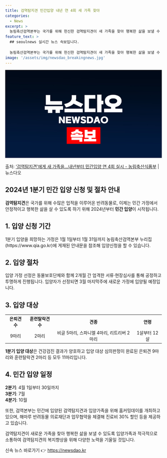```yaml
---
title: 검역탐지견 민간입양 내년 연 4회 새 가족 찾아
categories:
  - News
excerpt: >
  농림축산검역본부는 국가를 위해 헌신한 검역탐지견이 새 가족을 찾아 행복한 삶을 보낼 수 있도록 2024년 검…
feature_text: >
  ## seoulnews 실시간 뉴스 속보입니다.

  농림축산검역본부는 국가를 위해 헌신한 검역탐지견이 새 가족을 찾아 행복한 삶을 보낼 수 있도록 2024년 검…
image: '/assets/img/newsdao_breakingnews.jpg'
---
```


![뉴스다오 속보](/assets/img/newsdao_breakingnews.jpg)

<p>출처: <a href="https://newsdao.kr/2874" rel="dofollow">‘검역탐지견’에게 새 가족을…내년부터 민간입양 연 4회 실시 - 농림축산식품부</a> | 뉴스다오</p>

<h2>2024년 1분기 민간 입양 신청 및 절차 안내</h2>

<p data-ke-size="size16"><b>검역탐지견</b>은 국가를 위해 수많은 업적을 이루어온 반려동물로, 이제는 민간 가정에서 안정적이고 행복한 삶을 살 수 있도록 하기 위해 2024년부터 <b>민간 입양</b>이 시작됩니다.</p>

<h2 data-ke-size="size26">1. 입양 신청 기간</h2>
<p data-ke-size="size16">1분기 입양을 희망하는 가정은 1월 1일부터 1월 31일까지 농림축산검역본부 누리집(https://www.qia.go.kr)에 게재된 안내문을 참조해 입양신청을 할 수 있습니다.</p>

<h2 data-ke-size="size26">2. 입양 절차</h2>
<p data-ke-size="size16">입양 가정 선정은 동물보호단체와 함께 2개월 간 엄격한 서류·현장심사를 통해 공정하고 투명하게 진행됩니다. 입양자가 선정되면 3월 마지막주에 새로운 가정에 입양될 예정입니다.</p>

<h2 data-ke-size="size26">3. 입양 대상</h2>
<table>
  <tr>
    <td style="text-align: center; height: 17px;"><b>은퇴견 수</b></td>
    <td style="text-align: center; height: 17px;"><b>훈련탈락견 수</b></td>
    <td style="text-align: center; height: 17px;"><b>견종</b></td>
    <td style="text-align: center; height: 17px;"><b>연령</b></td>
  </tr>
  <tr>
    <td style="text-align: center; height: 17px;">9마리</td>
    <td style="text-align: center; height: 17px;">2마리</td>
    <td style="text-align: center; height: 17px;">비글 5마리, 스파니엘 4마리, 리트리버 2마리</td>
    <td style="text-align: center; height: 17px;">1살부터 12살</td>
  </tr>
</table>
<p data-ke-size="size16"><b>1분기 입양 대상</b>은 건강검진 결과가 양호하고 입양 대상 심의판정이 완료된 은퇴견 9마리와 훈련탈락견 2마리 등 모두 11마리입니다.</p>

<h2 data-ke-size="size26">4. 민간 입양 일정</h2>
<p data-ke-size="size16"><b>2분기</b>: 4월 1일부터 30일까지<br>
<b>3분기</b>: 7월<br>
<b>4분기</b>: 10월</p>

<p data-ke-size="size16">또한, 검역본부는 민간에 입양된 검역탐지견과 입양가족을 위해 홈커밍데이를 개최하고 있으며, 해마루 반려동물 의료재단과 업무협약을 체결해 진료비 30% 할인 등을 제공하고 있습니다.</p>

<p data-ke-size="size16">검역탐지견이 새로운 가족을 찾아 행복한 삶을 보낼 수 있도록 입양가족과 적극적으로 소통하여 검역탐지견의 복지향상을 위해 다양한 노력을 기울일 것입니다.</p>

<p data-ke-size="size16"></p> 

신속 뉴스 바로가기 👉 <a href="https://newsdao.kr" rel="dofollow">https://newsdao.kr</a>


